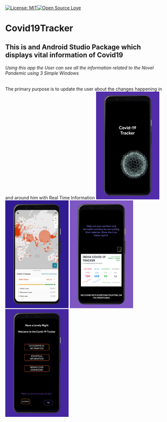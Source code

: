 [![License: MIT](https://img.shields.io/badge/License-MIT-success.svg)](https://opensource.org/licenses/MIT)[![Open Source Love](https://badges.frapsoft.com/os/v2/open-source.svg?v=103)](https://github.com/ellerbrock/open-source-badges/)
# Covid19Tracker
## This is and Android Studio Package which displays vital information of Covid19 
###### Using this app the User can see all the information related to the Novel Pandemic using 3 Simple Windows
The primary purpose is to update the user about the changes happening in and around him with Real Time Information
<img src="https://github.com/the-rebooted-coder/Covid19Tracker/blob/master/app/Splash%20Screen.png" width="200">
<img src="https://github.com/the-rebooted-coder/Covid19Tracker/blob/master/app/Detailed%20Information.png" width="200">
<img src="https://github.com/the-rebooted-coder/Covid19Tracker/blob/master/app/Indian%20Dashboard.png" width="200">
<img src="https://github.com/the-rebooted-coder/Covid19Tracker/blob/master/app/Simple%20UI.png" width="200">
